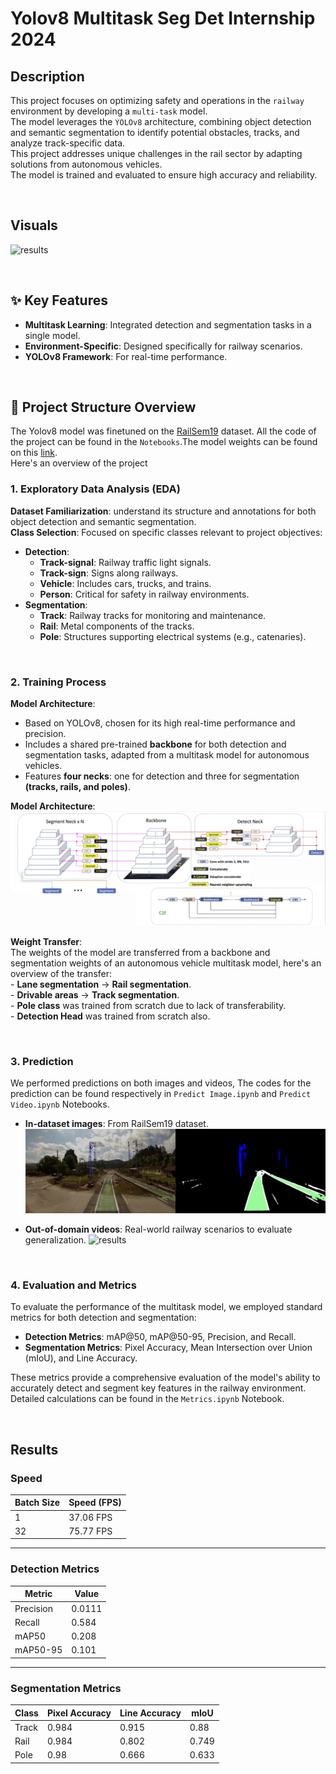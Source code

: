 # Yolov8 Multitask Seg Det Internship 2024

## Description
This project focuses on optimizing safety and operations in the `railway` environment by developing a `multi-task` model.</br>
The model leverages the `YOLOv8` architecture, combining object detection and semantic segmentation to identify potential obstacles, tracks, and analyze track-specific data.</br>
This project addresses unique challenges in the rail sector by adapting solutions from autonomous vehicles.</br>
The model is trained and evaluated to ensure high accuracy and reliability.

</br>

## Visuals
![results](images/results.png)

</br>

## ✨ Key Features
  * **Multitask Learning**: Integrated detection and segmentation tasks in a single model.
  * **Environment-Specific**: Designed specifically for railway scenarios.
  * **YOLOv8 Framework**: For real-time performance.

</br>

## 📂 Project Structure Overview
The Yolov8 model was finetuned on the [RailSem19](https://www.wilddash.cc/railsem19) dataset. All the code of the project can be found in the `Notebooks`.The model weights can be found on this [link](https://drive.google.com/drive/folders/10WByknRYAVb6IEjjyxw3LcoL3jUG9yUc?usp=sharing).
</br> Here's an overview of the project

### **1. Exploratory Data Analysis (EDA)**  
**Dataset Familiarization**: understand its structure and annotations for both object detection and semantic segmentation.  
**Class Selection**: Focused on specific classes relevant to project objectives:  
  - **Detection**:  
    - **Track-signal**: Railway traffic light signals.  
    - **Track-sign**: Signs along railways.  
    - **Vehicle**: Includes cars, trucks, and trains.  
    - **Person**: Critical for safety in railway environments.  
  - **Segmentation**:  
    - **Track**: Railway tracks for monitoring and maintenance.  
    - **Rail**: Metal components of the tracks.  
    - **Pole**: Structures supporting electrical systems (e.g., catenaries).  

</br>


### **2. Training Process**  
**Model Architecture**:  
  - Based on YOLOv8, chosen for its high real-time performance and precision.  
  - Includes a shared pre-trained **backbone** for both detection and segmentation tasks, adapted from a multitask model for autonomous vehicles.  
  - Features **four necks**: one for detection and three for segmentation **(tracks, rails, and poles)**.  

**Model Architecture**:</br>
![results](images/model.png)

**Weight Transfer**:  
The weights of the model are transferred from a backbone and segmentation weights of an autonomous vehicle multitask model, here's an overview of the transfer:  
    - **Lane segmentation** -> **Rail segmentation**.  
    - **Drivable areas** -> **Track segmentation**.  
    - **Pole class** was trained from scratch due to lack of transferability.  
    - **Detection Head** was trained from scratch also.

</br>


### **3. Prediction**  
We performed predictions on both images and videos, The codes for the prediction can be found respectively in `Predict Image.ipynb` and `Predict Video.ipynb` Notebooks.
  - **In-dataset images**: From RailSem19 dataset.
    ![results](images/predict.png)

  - **Out-of-domain videos**: Real-world railway scenarios to evaluate generalization.
  ![results](images/output.gif)

   
</br>


### **4. Evaluation and Metrics**  

To evaluate the performance of the multitask model, we employed standard metrics for both detection and segmentation:  

- **Detection Metrics**: mAP@50, mAP@50-95, Precision, and Recall.  
- **Segmentation Metrics**: Pixel Accuracy, Mean Intersection over Union (mIoU), and Line Accuracy.  

These metrics provide a comprehensive evaluation of the model's ability to accurately detect and segment key features in the railway environment.</br>
Detailed calculations can be found in the `Metrics.ipynb` Notebook.  

</br>

## Results
### **Speed**
| Batch Size | Speed (FPS)          |
|------------|----------------------|
| 1          | 37.06 FPS            |
| 32         | 75.77 FPS            |

---

### **Detection Metrics**
| Metric      | Value   |
|-------------|---------|
| Precision   | 0.0111  |
| Recall      | 0.584   |
| mAP50       | 0.208   |
| mAP50-95    | 0.101   |

---

### **Segmentation Metrics**
| Class       | Pixel Accuracy | Line Accuracy | mIoU   |
|-------------|----------------|---------------|--------|
| Track       | 0.984          | 0.915         | 0.88   |
| Rail        | 0.984          | 0.802         | 0.749  |
| Pole        | 0.98           | 0.666         | 0.633  |




